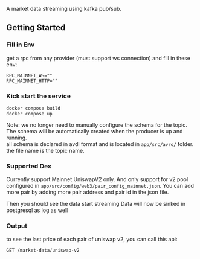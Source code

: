 A market data streaming using kafka pub/sub.


## Getting Started

### Fill in Env
get a rpc from any provider (must support ws connection) and fill in these env:
```
RPC_MAINNET_WS=""
RPC_MAINNET_HTTP=""
```

### Kick start the service
```
docker compose build
docker compose up
```

Note:
we no longer need to manually configure the schema for the topic. The schema will be automatically created when the producer is up and running.  
all schema is declared in avdl format and is located in `app/src/avro/` folder.  
the file name is the topic name.  

### Supported Dex
Currently support Mainnet UniswapV2 only. And only support for v2 pool configured in `app/src/config/web3/pair_config_mainnet.json`. You can add more pair by adding more pair address and pair id in the json file.

Then you should see the data start streaming
Data will now be sinked in postgresql as log as well


### Output
to see the last price of each pair of uniswap v2, you can call this api:  
```
GET /market-data/uniswap-v2
```
